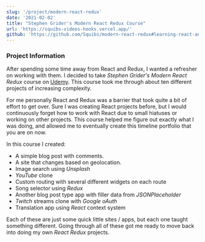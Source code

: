 ```yaml
---
slug: '/project/modern-react-redux'
date: '2021-02-02'
title: "Stephen Grider's Modern React Redux Course"
url: 'https://squibs-videos-hooks.vercel.app/'
github: 'https://github.com/Squibs/modern-react-redux#learning-react-and-redux-with-stephen-griders-modern-react-with-redux-and-i-threw-typescript-in-for-myself-as-well'
---
```


### Project Information

After spending some time away from React and Redux, I wanted a refresher on working with them. I decided to take _Stephen Grider's Modern React Redux_ course on [Udemy](https://www.udemy.com/course/react-redux/). This course took me through about ten different projects of increasing complexity.

For me personally React and Redux was a barrier that took quite a bit of effort to get over. Sure I was creating React projects before, but I would continuously forget how to work with React due to small hiatuses or working on other projects. This course helped me figure out exactly what I was doing, and allowed me to eventually create this timeline portfolio that you are on now.

In this course I created:

- A simple blog post with comments.
- A site that changes based on geolocation.
- Image search using _Unsplash_
- _YouTube_ clone
- Custom routing with several different widgets on each route
- Song selector using _Redux_
- Another blog post type app with filler data from _JSONPlaceholder_
- _Twitch_ streams clone with _Google oAuth_
- Translation app using _React_ context system

Each of these are just some quick little sites / apps, but each one taught something different. Going through all of these got me ready to move back into doing my own _React_ _Redux_ projects.
